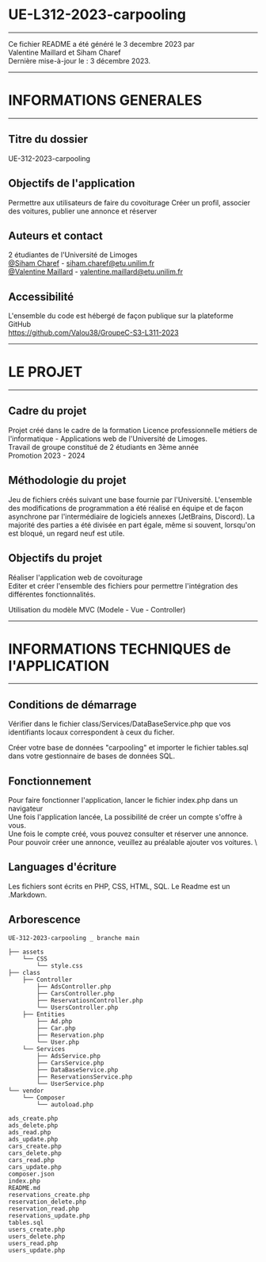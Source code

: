 # UE-L312-2023-carpooling

*****************************************

Ce fichier README a été généré le 3 decembre 2023 par \
Valentine Maillard et Siham Charef \
Dernière mise-à-jour le : 3 décembre 2023.

***************************************
# INFORMATIONS GENERALES
***************************************

## Titre du dossier

UE-312-2023-carpooling

## Objectifs de l'application

Permettre aux utilisateurs de faire du covoiturage
Créer un profil, associer des voitures, publier une annonce et réserver

## Auteurs et contact

2 étudiantes de l'Université de Limoges \
[@Siham Charef](https://github.com/SihamWeb) - siham.charef@etu.unilim.fr \
[@Valentine Maillard](https://github.com/Valou38) - valentine.maillard@etu.unilim.fr


## Accessibilité

L'ensemble du code est hébergé de façon publique sur la plateforme GitHub \
https://github.com/Valou38/GroupeC-S3-L311-2023



*******************************************
# LE PROJET
*******************************************

## Cadre du projet

Projet créé dans le cadre de la formation Licence professionnelle métiers de l'informatique - Applications web de l'Université de Limoges. \
Travail de groupe constitué de 2 étudiants en 3ème année \
Promotion 2023 - 2024

## Méthodologie du projet

Jeu de fichiers créés suivant une base fournie par l'Université.
L'ensemble des modifications de programmation a été réalisé en équipe et de façon asynchrone par l'intermédiaire de logiciels annexes (JetBrains, Discord).
La majorité des parties a été divisée en part égale, même si souvent, lorsqu'on est bloqué, un regard neuf est utile.

## Objectifs du projet

Réaliser l'application web de covoiturage \
Editer et créer l'ensemble des fichiers pour permettre l'intégration des différentes fonctionnalités. 

Utilisation du modèle MVC (Modele - Vue - Controller)

**********************************************
# INFORMATIONS TECHNIQUES de l'APPLICATION
***********************************************

## Conditions de démarrage

Vérifier dans le fichier class/Services/DataBaseService.php que vos identifiants locaux correspondent à ceux du ficher.

Créer votre base de données "carpooling" et importer le fichier tables.sql dans votre gestionnaire de bases de données SQL.

## Fonctionnement

Pour faire fonctionner l'application, lancer le fichier index.php dans un navigateur \
Une fois l'application lancée, La possibilité de créer un compte s'offre à vous. \
Une fois le compte créé, vous pouvez consulter et réserver une annonce. \
Pour pouvoir créer une annonce, veuillez au préalable ajouter vos voitures. \

## Languages d'écriture

Les fichiers sont écrits en PHP, CSS, HTML, SQL. Le Readme est un .Markdown.

## Arborescence


```
UE-312-2023-carpooling _ branche main

├── assets
    └── CSS
        └── style.css    
├── class
    ├── Controller
        ├── AdsController.php
        ├── CarsController.php
        ├── ReservatiosnController.php
        └── UsersController.php        
    ├── Entities
        ├── Ad.php
        ├── Car.php
        ├── Reservation.php    
        └── User.php
    └── Services
        ├── AdsService.php
        ├── CarsService.php
        ├── DataBaseService.php
        ├── ReservationsService.php
        └── UserService.php        
└── vendor
    └── Composer
        └── autoload.php

ads_create.php
ads_delete.php
ads_read.php
ads_update.php
cars_create.php
cars_delete.php
cars_read.php
cars_update.php
composer.json
index.php
README.md
reservations_create.php
reservation_delete.php
reservation_read.php
reservations_update.php
tables.sql
users_create.php
users_delete.php
users_read.php
users_update.php

```

